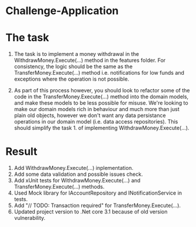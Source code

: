 # Challenge-Application

# The task
1. The task is to implement a money withdrawal in the WithdrawMoney.Execute(...) method in the features folder. For consistency, the logic should be the same as the TransferMoney.Execute(...) method i.e. notifications for low funds and exceptions where the operation is not possible.

2. As part of this process however, you should look to refactor some of the code in the TransferMoney.Execute(...) method into the domain models, and make these models to be less possible for misuse. We're looking to make our domain models rich in behaviour and much more than just plain old objects, however we don't want any data persistance operations in our domain model (i.e. data access repositories). This should simplify the task 1. of implementing WithdrawMoney.Execute(...).

# Result
1. Add WithdrawMoney.Execute(...) inplementation.
2. Add some data validation and possible issues check.
3. Add xUnit tests for WithdrawMoney.Execute(...) and TransferMoney.Execute(...) methods.
4. Used Mock library for IAccountRepository and INotificationService in tests.
5. Add "// TODO: Transaction required" for TransferMoney.Execute(...).
6. Updated project version to .Net core 3.1 because of old version vulnerability.
